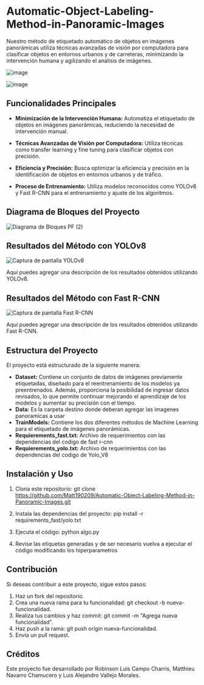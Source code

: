 # Automatic-Object-Labeling-Method-in-Panoramic-Images
Nuestro método de etiquetado automático de objetos en imágenes panorámicas utiliza técnicas avanzadas de visión por computadora para clasificar objetos en entornos urbanos y de carreteras, minimizando la intervención humana y agilizando el análisis de imágenes.

![image](https://github.com/Matt190209/Automatic-Object-Labeling-Method-in-Panoramic-Images/assets/143963923/bd8685db-3a83-4338-94d6-e9882fe6ca88)

![image](https://github.com/Matt190209/Automatic-Object-Labeling-Method-in-Panoramic-Images/assets/143963923/0af60eb7-4c78-4b57-9795-a8aff55ffb78)

## Funcionalidades Principales

- **Minimización de la Intervención Humana:** Automatiza el etiquetado de objetos en imágenes panorámicas, reduciendo la necesidad de intervención manual.
  
- **Técnicas Avanzadas de Visión por Computadora:** Utiliza técnicas como transfer learning y fine tuning para clasificar objetos con precisión.
  
- **Eficiencia y Precisión:** Busca optimizar la eficiencia y precisión en la identificación de objetos en entornos urbanos y de tráfico.
  
- **Proceso de Entrenamiento:** Utiliza modelos reconocidos como YOLOv8 y Fast R-CNN para el entrenamiento y ajuste de los algoritmos.

## Diagrama de Bloques del Proyecto

![Diagrama de Bloques PF (2)](https://github.com/Matt190209/Automatic-Object-Labeling-Method-in-Panoramic-Images/assets/143963923/7a9c882e-7ba8-4d84-b6f4-b5f2086a92f6)

## Resultados del Método con YOLOv8

![Captura de pantalla YOLOv8](https://github.com/Matt190209/Automatic-Object-Labeling-Method-in-Panoramic-Images/assets/143963923/892a85c8-7401-432e-b507-a6997018904b)

Aquí puedes agregar una descripción de los resultados obtenidos utilizando YOLOv8.

## Resultados del Método con Fast R-CNN

![Captura de pantalla Fast R-CNN](https://github.com/Matt190209/Automatic-Object-Labeling-Method-in-Panoramic-Images/assets/143963923/892a85c8-7401-432e-b507-a6997018904b)

Aquí puedes agregar una descripción de los resultados obtenidos utilizando Fast R-CNN.

## Estructura del Proyecto

El proyecto está estructurado de la siguiente manera:

- **Dataset:** Contiene un conjunto de datos de imágenes previamente etiquetadas, diseñado para el reentrenamiento de los modelos ya preentrenados. Además, proporciona la posibilidad de ingresar datos revisados, lo que permite continuar mejorando el aprendizaje de los modelos y aumentar su precisión con el tiempo.
- **Data:** Es la carpeta destino donde deberan agregar las imagenes panoramicas a usar  
- **TrainModels:** Contiene los dos diferentes métodos de Machine Learning para el etiquetado de imágenes panorámicas.
- **Requierements_fast.txt:** Archivo de requerimientos con las dependencias del codigo de fast r-cnn
- **Requierements_yolo.txt:** Archivo de requerimientos con las dependencias del codigo de Yolo_V8 

## Instalación y Uso

1. Clona este repositorio:
git clone https://github.com/Matt190209/Automatic-Object-Labeling-Method-in-Panoramic-Images.git

3. Instala las dependencias del proyecto:
pip install -r requirements_fast/yolo.txt

4. Ejecuta el código:
python algo.py

5. Revise las etiquetas generadas y de ser necesario vuelva a ejecutar el código modificando los hiperparametros

## Contribución
Si deseas contribuir a este proyecto, sigue estos pasos:

1. Haz un fork del repositorio.
2. Crea una nueva rama para tu funcionalidad: git checkout -b nueva-funcionalidad.
3. Realiza tus cambios y haz commit: git commit -m "Agrega nueva funcionalidad".
4. Haz push a la rama: git push origin nueva-funcionalidad.
5. Envía un pull request.

## Créditos
Este proyecto fue desarrollado por Robinson Luis Campo Charris, Matthieu Navarro Chamucero y Luis Alejandro Vallejo Morales.

 



